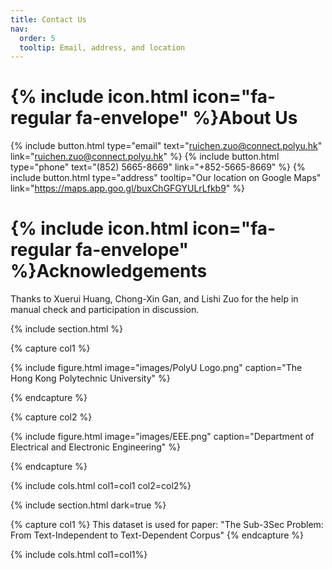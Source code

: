 ```yaml
---
title: Contact Us
nav:
  order: 5
  tooltip: Email, address, and location
---
```


# {% include icon.html icon="fa-regular fa-envelope" %}About Us

{%
  include button.html
  type="email"
  text="ruichen.zuo@connect.polyu.hk"
  link="ruichen.zuo@connect.polyu.hk"
%}
{%
  include button.html
  type="phone"
  text="(852) 5665-8669"
  link="+852-5665-8669"
%}
{%
  include button.html
  type="address"
  tooltip="Our location on Google Maps"
  link="https://maps.app.goo.gl/buxChGFGYULrLfkb9"
%}

# {% include icon.html icon="fa-regular fa-envelope" %}Acknowledgements
Thanks to Xuerui Huang, Chong-Xin Gan, and Lishi Zuo for the help in manual check and participation in discussion.

{% include section.html %}

{% capture col1 %}

{%
  include figure.html
  image="images/PolyU Logo.png"
  caption="The Hong Kong Polytechnic University"
%}

{% endcapture %}

{% capture col2 %}

{%
  include figure.html
  image="images/EEE.png"
  caption="Department of Electrical and Electronic Engineering"
%}

{% endcapture %}

{% include cols.html col1=col1 col2=col2%}

{% include section.html dark=true %}

{% capture col1 %}
This dataset is used for paper: "The Sub-3Sec Problem: From Text-Independent to Text-Dependent Corpus"
{% endcapture %}

{% include cols.html col1=col1%}
